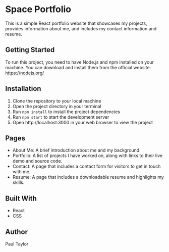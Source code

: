 # Space Portfolio

This is a simple React portfolio website that showcases my projects, provides information about me, and includes my contact information and resume.

## Getting Started 

To run this project, you need to have Node.js and npm installed on your machine. You can download and install them from the official website: https://nodejs.org/

## Installation 

1. Clone the repository to your local machine
2. Open the project directory in your terminal
3. Run `npm install` to install the project dependencies
4. Run `npm start` to start the development server
5. Open http://localhost:3000 in your web browser to view the project


## Pages

* About Me: A brief introduction about me and my background.
* Portfolio: A list of projects I have worked on, along with links to their live demo and source code.
* Contact: A page that includes a contact form for visitors to get in touch with me.
* Resume: A page that includes a downloadable resume and highlights my skills.

## Built With
* React
* CSS

## Author
Paul Taylor


